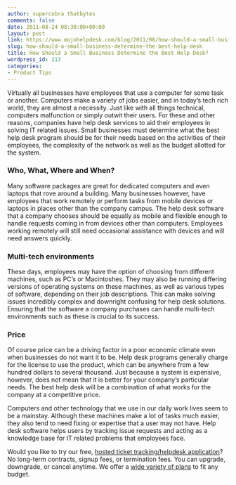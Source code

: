 ```yaml
---
author: supercobra thatbytes
comments: false
date: 2011-08-24 08:30:00+00:00
layout: post
link: https://www.mojohelpdesk.com/blog/2011/08/how-should-a-small-business-determine-the-best-help-desk/
slug: how-should-a-small-business-determine-the-best-help-desk
title: How Should a Small Business Determine the Best Help Desk?
wordpress_id: 213
categories:
- Product Tips
---
```


Virtually all businesses have employees that use a computer for some task or another. Computers make a variety of jobs easier, and in today’s tech rich world, they are almost a necessity. Just like with all things technical, computers malfunction or simply outwit their users. For these and other reasons, companies have help desk services to aid their employees in solving IT related issues. Small businesses must determine what the best help desk program should be for their needs based on the activities of their employees, the complexity of the network as well as the budget allotted for the system.


### Who, What, Where and When?


Many software packages are great for dedicated computers and even laptops that rove around a building. Many businesses however, have employees that work remotely or perform tasks from mobile devices or laptops in places other than the company campus. The help desk software that a company chooses should be equally as mobile and flexible enough to handle requests coming in from devices other than computers. Employees working remotely will still need occasional assistance with devices and will need answers quickly.


### Multi-tech environments


These days, employees may have the option of choosing from different machines, such as PC’s or Macintoshes. They may also be running differing versions of operating systems on these machines, as well as various types of software, depending on their job descriptions. This can make solving issues incredibly complex and downright confusing for help desk solutions. Ensuring that the software a company purchases can handle multi-tech environments such as these is crucial to its success.


### Price


Of course price can be a driving factor in a poor economic climate even when businesses do not want it to be. Help desk programs generally charge for the license to use the product, which can be anywhere from a few hundred dollars to several thousand. Just because a system is expensive, however, does not mean that it is better for your company’s particular needs. The best help desk will be a combination of what works for the company at a competitive price.

Computers and other technology that we use in our daily work lives seem to be a mainstay. Although these machines make a lot of tasks much easier, they also tend to need fixing or expertise that a user may not have. Help desk software helps users by tracking issue requests and acting as a knowledge base for IT related problems that employees face.







Would you like to try our free, [ hosted ticket tracking/helpdesk application](http://www.mojohelpdesk.com/)? No long-term contracts, signup fees, or termination fees. You can upgrade, downgrade, or cancel anytime. We offer a [wide variety of plans](http://signup.mojohelpdesk.com/signup) to fit any budget.



